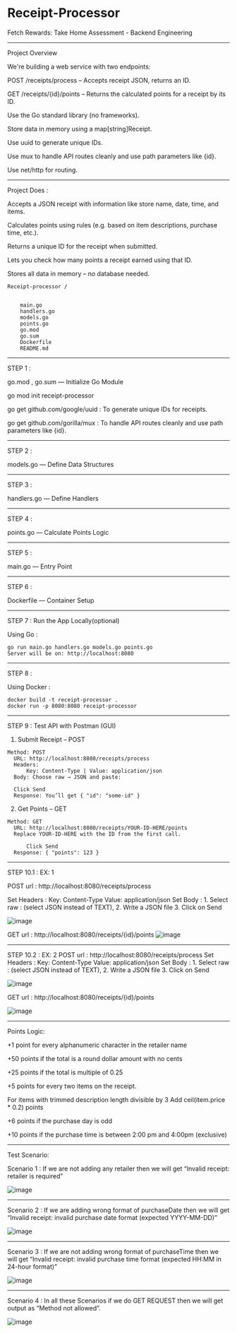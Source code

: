# Receipt-Processor

Fetch Rewards: Take Home Assessment - Backend Engineering


***********************************************************************************************************************************


Project Overview


We're building a web service with two endpoints:

POST /receipts/process – Accepts receipt JSON, returns an ID.

GET /receipts/{id}/points – Returns the calculated points for a receipt by its ID.

Use the Go standard library (no frameworks).

Store data in memory using a map[string]Receipt.

Use uuid to generate unique IDs.

Use mux to handle API routes cleanly and use path parameters like {id}.

Use net/http for routing.


***********************************************************************************************************************************


Project Does :


Accepts a JSON receipt with information like store name, date, time, and items.

Calculates points using rules (e.g. based on item descriptions, purchase time, etc.).

Returns a unique ID for the receipt when submitted.

Lets you check how many points a receipt earned using that ID.

Stores all data in memory – no database needed.


	Receipt-processor /


		main.go 		 
		handlers.go	
		models.go		
		points.go		  
		go.mod			  
		go.sum			 
		Dockerfile		
		README.md 		


***********************************************************************************************************************************


STEP 1 :  
 
  go.mod , go.sum — Initialize Go Module
 
  go mod init receipt-processor

  go get github.com/google/uuid  : To generate unique IDs for receipts.
 
  go get github.com/gorilla/mux  : To handle API routes cleanly and use path parameters like {id}.


***********************************************************************************************************************************


STEP 2 :  
  
  models.go — Define Data Structures


***********************************************************************************************************************************


STEP 3 : 
 
  handlers.go — Define Handlers


***********************************************************************************************************************************


STEP 4 :
  
  points.go — Calculate Points Logic


***********************************************************************************************************************************


STEP 5 :
  
  main.go — Entry Point


***********************************************************************************************************************************


STEP 6 :
  
  Dockerfile — Container Setup


***********************************************************************************************************************************


STEP 7 : Run the App Locally(optional)
 
  Using Go :
    
    go run main.go handlers.go models.go points.go
    Server will be on: http://localhost:8080


***********************************************************************************************************************************


STEP 8 : 
  
  Using Docker :
    
    docker build -t receipt-processor .
    docker run -p 8080:8080 receipt-processor


***********************************************************************************************************************************


STEP 9 : Test API with Postman (GUI)
  
  1. Submit Receipt – POST
   
    Method: POST
	  URL: http://localhost:8080/receipts/process
	  Headers:
		  Key: Content-Type | Value: application/json
	  Body: Choose raw → JSON and paste:

	  Click Send
	  Response: You’ll get { "id": "some-id" }

 
  2. Get Points – GET
   
    Method: GET
	  URL: http://localhost:8080/receipts/YOUR-ID-HERE/points
	  Replace YOUR-ID-HERE with the ID from the first call.
    	
     	  Click Send
	  Response: { "points": 123 }


***********************************************************************************************************************************


STEP 10.1 : EX: 1  
	
 POST url : http://localhost:8080/receipts/process
	
 Set Headers :  Key: Content-Type  Value: application/json
 Set Body :  1. Select raw : (select JSON instead of TEXT),
     	2.  Write a JSON file
      	3. Click on Send

![image](https://github.com/user-attachments/assets/d8fbee7c-b880-4938-9f6d-a57cdece79df)

GET url : http://localhost:8080/receipts/{id}/points
![image](https://github.com/user-attachments/assets/3c871f79-3c3f-4344-ba91-7c4e53f6f16f)


***********************************************************************************************************************************


STEP 10.2  : EX: 2 
	POST url : http://localhost:8080/receipts/process
	Set Headers :  Key: Content-Type  Value: application/json
	Set Body : 1. Select raw : (select JSON instead of TEXT),
                   2.  Write a JSON file
                   3. Click on Send

![image](https://github.com/user-attachments/assets/3e64a14c-8dce-4e57-808a-c8d07883cbab)

GET url : http://localhost:8080/receipts/{id}/points

![image](https://github.com/user-attachments/assets/718c51dc-0e3b-4647-bf8b-c829937eaa0b)


***********************************************************************************************************************************


Points Logic:

+1 point for every alphanumeric character in the retailer name

+50 points if the total is a round dollar amount with no cents

+25 points if the total is multiple of 0.25

+5 points for every two items on the receipt.

For items with trimmed description length divisible by 3
          Add ceil(item.price * 0.2) points
	  
+6 points if the purchase day is odd

+10 points if the purchase time is between 2:00 pm and 4:00pm (exclusive)


***********************************************************************************************************************************


Test Scenario:

Scenario 1 : If we are not adding any retailer then we will get “Invalid receipt: retailer is required”

![image](https://github.com/user-attachments/assets/86325367-8627-4c00-bdd2-8d48e7b935f6)


***********************************************************************************************************************************


Scenario 2 : If we are adding wrong format of purchaseDate then we will get “Invalid receipt: invalid purchase date format (expected YYYY-MM-DD)”

![image](https://github.com/user-attachments/assets/aec9ae21-befd-44bd-9769-73c626d38fbe)


***********************************************************************************************************************************


Scenario 3 : If we are not adding wrong format of purchaseTime then we will get “Invalid receipt: invalid purchase time format (expected HH:MM in 24-hour format)”

![image](https://github.com/user-attachments/assets/b5d27a57-04c1-4f62-973f-53f84e2c96e6)


***********************************************************************************************************************************


Scenario 4 : In all these Scenarios if we do GET REQUEST then we  will get output as “Method not allowed”.

![image](https://github.com/user-attachments/assets/70bfc06f-1f0c-4531-89a4-c6e8cfcbcdc0)
